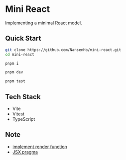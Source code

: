 # Mini React

Implementing a minimal React model.

## Quick Start

```bash
git clone https://github.com/NansenHo/mini-react.git
cd mini-react

pnpm i

pnpm dev

pnpm test
```

## Tech Stack

- Vite
- Vitest
- TypeScript

## Note

- [implement render function](./note/1_render.md)
- [JSX pragma](./note/2_js_pragma.md)

